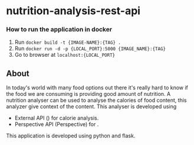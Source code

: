# nutrition-analysis-rest-api

### How to run the application in docker

1. Run `docker build -t {IMAGE-NAME}:{TAG} .`
2. Run `docker run -d -p {LOCAL_PORT}:5000 {IMAGE_NAME}:{TAG}`
3. Go to browser at `localhost:{LOCAL_PORT}`


## About 

In today's world with many food options out there it's really hard to know if the food we are consuming is providing good amount of nutrition. A nutrition analyser can be used to analyse the calories of food content, this analyzer give context of the content. This analyser is developed using 
- External API () for calorie analysis.
- Perspective API (Perspective) for . 

This application is developed using python and flask. 

